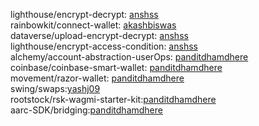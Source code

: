 lighthouse/encrypt-decrypt: [anshss](https://github.com/anshss)</br>
rainbowkit/connect-wallet: [akashbiswas](https://github.com/akashbiswas0) </br>
dataverse/upload-encrypt-decrypt: [anshss](https://github.com/anshss) </br>
lighthouse/encrypt-access-condition: [anshss](https://github.com/anshss) </br>
alchemy/account-abstraction-userOps: [panditdhamdhere](https://github.com/panditdhamdhere) </br>
coinbase/coinbase-smart-wallet: [panditdhamdhere](https://github.com/panditdhamdhere) </br>
movement/razor-wallet: [panditdhamdhere](https://github.com/panditdhamdhere) </br>
swing/swaps:[yashj09](https://github.com/yashj09) </br>
rootstock/rsk-wagmi-starter-kit:[panditdhamdhere](https://github.com/panditdhamdhere) </br>
aarc-SDK/bridging:[panditdhamdhere](https://github.com/panditdhamdhere) </br>